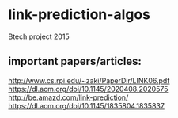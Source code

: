 # link-prediction-algos
Btech project 2015

## important papers/articles:

http://www.cs.rpi.edu/~zaki/PaperDir/LINK06.pdf  
https://dl.acm.org/doi/10.1145/2020408.2020575  
http://be.amazd.com/link-prediction/  
https://dl.acm.org/doi/10.1145/1835804.1835837
